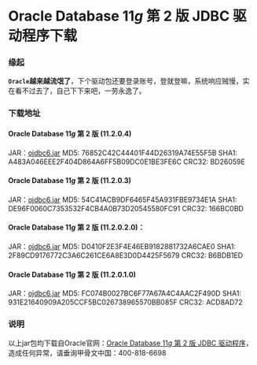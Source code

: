 # Oracle Database 11*g* 第 2 版 JDBC 驱动程序下载

### 缘起

**`Oracle`越来越流氓了**，下个驱动包还要登录账号，登就登嘛，系统响应贼慢，实在看不过去了，自己下下来吧，一劳永逸了。

### 下载地址

#### Oracle Database 11*g* 第 2 版 (11.2.0.4)

JAR：[ojdbc6.jar](./11.2.0.4/ojdbc6.jar)
MD5: 76852C42C44401F44D26319A74E55F5B
SHA1: A483A046EEE2F404D864A6FF5B09DC0E1BE3FE6C
CRC32: BD26059E

#### Oracle Database 11*g* 第 2 版 (11.2.0.3)

JAR：[ojdbc6.jar](./11.2.0.3/ojdbc6.jar)
MD5: 54C41ACB9DF6465F45A931FBE9734E1A
SHA1: DE96F0060C7353532F4CB4A0B73D20545580FC91
CRC32: 166BC0BD

#### Oracle Database 11*g* 第 2 版 (11.2.0.2.0)：

JAR：[ojdbc6.jar](./11.2.0.2.0/ojdbc6.jar)
MD5: D0410F2E3F4E46EB9182881732A6CAE0
SHA1: 2F89CD9176772C3A6C261CE6A8E3D0D4425F5679
CRC32: B6BDB1ED

#### Oracle Database 11*g* 第 2 版 (11.2.0.1.0)

JAR：[ojdbc6.jar](./11.2.0.1.0/ojdbc6.jar)
MD5: FC074B0027BC6F77A67A4C4AAC2F490D
SHA1: 931E21640909A205CCF5BC026738965570BB085F
CRC32: ACD8AD72

### 说明

以上jar包均下载自Oracle官网：[Oracle Database 11*g* 第 2 版 JDBC 驱动程序](http://www.oracle.com/technetwork/cn/articles/oem/jdbc-112010-094555-zhs.html)，造成任何异常，请垂询甲骨文中国：400-818-6698